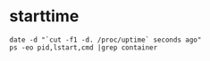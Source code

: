 # starttime

```
date -d "`cut -f1 -d. /proc/uptime` seconds ago"
ps -eo pid,lstart,cmd |grep container
```
